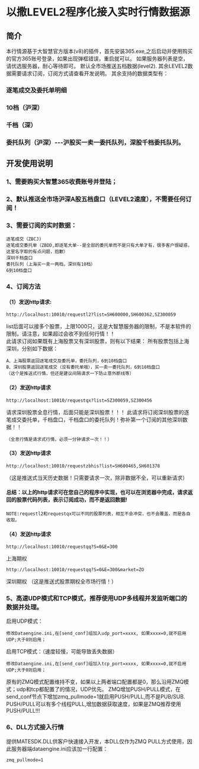 # 以撒LEVEL2程序化接入实时行情数据源

## 简介
本行情源基于大智慧官方版本(v8)的插件，首先安装365.exe,之后启动并使用购买的官方365账号登录，如果出现弹框错误，重启就可以。
如果服务器列表是空，请优选服务器，耐心等待即可。
默认全市场推送五档数据(level2).
其余LEVEL2数据需要请求订阅，订阅方式请查看开发说明。
其余支持的数据类型有：
### 逐笔成交及委托单明细
### 10档（沪深）
### 千档（深）
### 委托队列（沪深）---沪股买一卖一委托队列，深股千档委托队列。

## 开发使用说明

### 1、需要购买大智慧365收费账号并登陆；

### 2、默认推送全市场沪深A股五档盘口（LEVEL2速度），不需要任何订阅！

### 3、需要订阅的实时数据：
```
逐笔成交（ZBCJ)
逐笔成交委托单（ZBDD,即逐笔大单--是全部的委托单而不是只有大单才有，很多客户很疑惑，这里名字取的有点问题，抱歉）
深圳千档盘口
委托队列（上海买一卖一两档，深圳有10档）
6到10档盘口
```
### 4、订阅方法
#### （1）发送http请求:
```
http://localhost:10010/requestl2?list=SH600000,SH600362,SZ300059
```
list后面可以接多个股票，上限1000只，这是大智慧服务器的限制，不是本软件的限制，请注意，如果超过会收不到任何行情！！	
此请求订阅如果既有上海股票又有深圳股票，则有以下结果：	   所有股票包括上海深圳，分别如下数据：
```
A、上海股票返回逐笔成交及委托单，委托队列，6到10档盘口	  
B、深圳股票返回逐笔成交（没有委托单哦），买一卖一委托队列，6到10档盘口
（这个是推送式行情，但还是建议间隔请求一下防止意外断线等）
```
#### （2）发送http请求
```
http://localhost:10010/requestqx?list=SZ300059,SZ300456	
```
请求深圳股票全息行情，后面只能是深圳股票！！！	
此请求将订阅深圳股票的逐笔成交委托单，千档盘口，千档盘口的委托队列！弥补第一个订阅的其他深圳数据！！	
```
（全息行情是请求式行情，必须一分钟请求一次！！）
```
#### （3）发送http请求
```
http://localhost:10010/requestzbhis?list=SH600465,SH601378
```
（这是推送式当天历史数据！只需要请求一次，除非数据不全，可以重新请求）
#### 总结：以上的http请求可在您自己的程序中实现，也可以在浏览器中完成，请求返回的股票代码列表，表示订阅成功，而不是返回数据!
```
NOTE:requestl2和requestqx可以不同的股票列表，相互不会冲突，也不会覆盖，而是各自收取。
```
#### （4）发送http请求
```
http://localhost:10010/requestqq?S=0&E=300
```
上海期权
```
http://localhost:10010/requestqq?S=0&E=300&market=ZO
```
深圳期权
（这是推送式股票期权全市场行情！）

### 5、高速UDP模式和TCP模式，推荐使用UDP多线程并发监听端口的数据并处理。
启用UDP模式：
```
修改Dataengine.ini,在[send_conf]组加入udp_port=xxxx, 如果xxxx=0,就不启用UDP;大于0则启用；
```
启用TCP模式：（速度较慢，可能导致丢失数据）
```
修改Dataengine.ini,在[send_conf]组加入tcp_port=xxxx, 如果xxxx=0,就不启用UDP;大于0则启用；
```
原有的ZMQ模式配置维持不变，如果以上两者端口配置都是0，那么沿用ZMQ模式；udp和tcp都配置了的情况，UDP优先。
ZMQ增加PUSH/PULL模式，在send_conf节点下增加zmq_pullmode=1就启用PUSH/PULL,而不是PUB/SUB.
PUSH/PULL可以有多个线程PULL,增加数据获取速度，如果是ZMQ推荐使用PUSH/PULL!!!
### 6、DLL方式接入行情
提供MATESDK.DLL供客户快速接入开发，本DLL仅作为ZMQ PULL方式使用，因此服务器端dataengine.ini应该加一行配置：
```
zmq_pullmode=1
```
